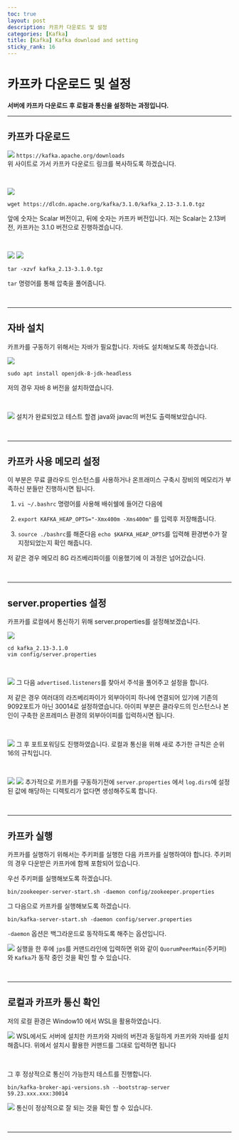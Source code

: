 ```yaml
---
toc: true
layout: post
description: 카프카 다운로드 및 설정
categories: [Kafka]
title: [Kafka] Kafka download and setting
sticky_rank: 16
---
```


# 카프카 다운로드 및 설정

__서버에 카프카 다운로드 후 로컬과 통신을 설정하는 과정입니다.__

___

## 카프카 다운로드

![]({{site.baseurl}}/images/kafka/kafkaset1.JPG)
`https://kafka.apache.org/downloads` <br/>
위 사이트로 가서 카프카 다운로드 링크를 복사하도록 하겠습니다.

<br/>

![]({{site.baseurl}}/images/kafka/kafkaset2.JPG)
```
wget https://dlcdn.apache.org/kafka/3.1.0/kafka_2.13-3.1.0.tgz
```
앞에 숫자는 Scalar 버전이고, 뒤에 숫자는 카프카 버전입니다.
저는 Scalar는 2.13버전, 카프카는 3.1.0 버전으로 진행하겠습니다.

<br/>

![]({{site.baseurl}}/images/kafka/kafkaset3.JPG)
![]({{site.baseurl}}/images/kafka/kafkaset4.JPG)
```
tar -xzvf kafka_2.13-3.1.0.tgz
```
`tar` 명령어를 통해 압축을  풀어줍니다.

<br/>

-------

## 자바 설치

카프카를 구동하기 위해서는 자바가 필요합니다. 자바도 설치해보도록 하겠습니다.

![]({{site.baseurl}}/images/kafka/kafkaset5.JPG)
```
sudo apt install openjdk-8-jdk-headless
```
저의 경우 자바 8 버전을 설치하였습니다. 

<br/>

![]({{site.baseurl}}/images/kafka/kafkaset6.JPG)
설치가 완료되었고 테스트 할겸 java와 javac의 버전도 출력해보았습니다.

<br/>

-------

## 카프카 사용 메모리 설정

이 부분은 무료 클라우드 인스턴스를 사용하거나 온프래미스 구축시 장비의  메모리가 부족하신 분들만 진행하시면 됩니다.

1. `vi ~/.bashrc` 명령어를 사용해 배쉬쉘에 들어간 다음에

2. `export KAFKA_HEAP_OPTS="-Xmx400m -Xms400m"` 를 입력후 저장해줍니다.

3. `source ./bashrc`를 해준다음 `echo $KAFKA_HEAP_OPTS`를 입력해 환경변수가 잘 지정되었는지 확인 해줍니다.

저 같은 경우 메모리 8G 라즈베리파이를 이용했기에 이 과정은 넘어갔습니다.

<br/>

-----

## server.properties 설정

카프카를 로컬에서 통신하기 위해 server.properties를 설정해보겠습니다.

![]({{site.baseurl}}/images/kafka/kafkaset7.JPG)
```
cd kafka_2.13-3.1.0
vim config/server.properties
```

<br/>

![]({{site.baseurl}}/images/kafka/kafkaset8.JPG)
그 다음 `advertised.listeners`를 찾아서 주석을 풀어주고 설정을 합니다.

저 같은 경우 여러대의 라즈베리파이가 외부아이피 하나에 연결되어 있기에 기존의 9092포트가 아닌 30014로 설정하였습니다. 아이피 부분은 클라우드의 인스턴스나 본인이 구축한 온프레미스 환경의 외부아이피를 입력하시면 됩니다.

<br/>

![]({{site.baseurl}}/images/kafka/kafkaset9.JPG)
그 후 포트포워딩도 진행하였습니다. 로컬과 통신을 위해 새로 추가한 규칙은 순위 16의 규칙입니다.

<br/>

![]({{site.baseurl}}/images/kafka/kafkaset10.JPG)
![]({{site.baseurl}}/images/kafka/kafkaset11.JPG)
추가적으로 카프카를 구동하기전에 `server.properties` 에서 `log.dirs`에 설정된 값에 해당하는 디렉토리가 없다면 생성해주도록 합니다.

<br/>

----

## 카프카 실행

카프카를 실행하기 위해서는 주키퍼를 실행한 다음 카프카를 실행하여야 합니다. 주키퍼의 경우 다운받은 카프카에 함께 포함되어 있습니다.

우선 주키퍼를 실행해보도록 하겠습니다.
```
bin/zookeeper-server-start.sh -daemon config/zookeeper.properties
```

그 다음으로 카프카를 실행해보도록 하겠습니다.
```
bin/kafka-server-start.sh -daemon config/server.properties
```
`-daemon` 옵션은 백그라운드로 동작하도록 해주는 옵션입니다.

![]({{site.baseurl}}/images/kafka/kafkaset12.JPG)
실행을 한 후에 `jps`를 커맨드라인에 입력하면 위와 같이 `QuorumPeerMain`(주키퍼) 와 `Kafka`가 동작 중인 것을 확인 할 수 있습니다.

<br/>

---

## 로컬과 카프카 통신 확인

저의 로컬 환경은 Window10 에서 WSL을 활용하였습니다.

![]({{site.baseurl}}/images/kafka/kafkaset13.JPG)
WSL에서도 서버에 설치한 카프카와 자바의 버전과 동일하게 카프카와 자바를 설치해줍니다. 위에서 설치시 활용한 커맨드를 그대로 입력하면 됩니다

<br/>

그 후 정상적으로 통신이 가능한지 테스트를 진행합니다.
```
bin/kafka-broker-api-versions.sh --bootstrap-server 59.23.xxx.xxx:30014
```

![]({{site.baseurl}}/images/kafka/kafkaset14.JPG)
통신이 정상적으로 잘 되는 것을 확인 할 수 있습니다.

<br/>

---
